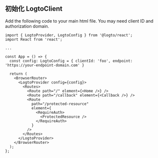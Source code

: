 ## 初始化 LogtoClient

Add the following code to your main html file. You may need client ID and authorization domain.

```tsx
import { LogtoProvider, LogtoConfig } from '@logto/react';
import React from 'react';

...

const App = () => {
  const config: LogtoConfig = { clientId: 'foo', endpoint: 'https://your-endpoint-domain.com' }

  return (
    <BrowserRouter>
      <LogtoProvider config={config}>
        <Routes>
          <Route path="/" element={<Home />} />
          <Route path="/callback" element={<Callback />} />
          <Route
            path="/protected-resource"
            element={
              <RequireAuth>
                <ProtectedResource />
              </RequireAuth>
            }
          />
        </Routes>
      </LogtoProvider>
    </BrowserRouter>
  );
};
```
